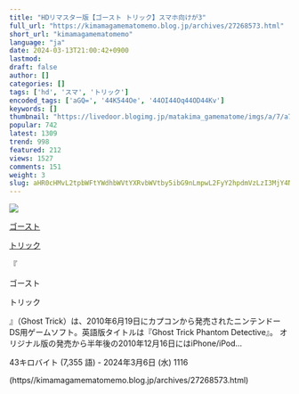 ```yaml
---
title: "HDリマスター版【ゴースト トリック】スマホ向けが3"
full_url: "https://kimamagamematomemo.blog.jp/archives/27268573.html"
short_url: "kimamagamematomemo"
language: "ja"
date: 2024-03-13T21:00:42+0900
lastmod: 
draft: false
author: []
categories: []
tags: ['hd', 'スマ', 'トリック']
encoded_tags: ['aGQ=', '44K544Oe', '44OI44Oq44OD44Kv']
keywords: []
thumbnail: "https://livedoor.blogimg.jp/matakima_gamematome/imgs/a/7/a7cc5777.png"
popular: 742
latest: 1309
trend: 998
featured: 212
views: 1527
comments: 151
weight: 3
slug: aHR0cHMvL2tpbWFtYWdhbWVtYXRvbWVtby5ibG9nLmpwL2FyY2hpdmVzLzI3MjY4NTczLmh0bWw=
---
```


![](https://livedoor.blogimg.jp/matakima_gamematome/imgs/a/7/a7cc5777.png)

<div><a title='ゴースト トリック' href='https//ja.wikipedia.org/wiki/%E3%82%B4%E3%83%BC%E3%82%B9%E3%83%88_%E3%83%88%E3%83%AA%E3%83%83%E3%82%AF' target='_blank'><p>ゴースト</p> <p>トリック</p></a> <p class='searchresult'>『<p>ゴースト</p> <p>トリック</p>』（Ghost Trick）は、2010年6月19日にカプコンから発売されたニンテンドーDS用ゲームソフト。英語版タイトルは『Ghost Trick Phantom Detective』。 オリジナル版の発売から半年後の2010年12月16日にはiPhone/iPod…</p> <p class='mw-search-result-data'>43キロバイト (7,355 語) - 2024年3月6日 (水) 1116</p></div>

(https//kimamagamematomemo.blog.jp/archives/27268573.html)

